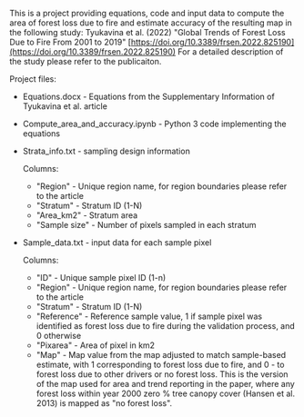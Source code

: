 This is a project providing equations, code and input data to compute the area of forest loss due to fire and estimate accuracy of the resulting map in the following study: Tyukavina et al. (2022) "Global Trends of Forest Loss Due to Fire From 2001 to 2019" [https://doi.org/10.3389/frsen.2022.825190](https://doi.org/10.3389/frsen.2022.825190) For a detailed description of the study please refer to the publicaiton.

Project files:
* Equations.docx - Equations from the Supplementary Information of Tyukavina et al. article
* Compute_area_and_accuracy.ipynb - Python 3 code implementing the equations
* Strata_info.txt - sampling design information 

   Columns: 
   * "Region" - Unique region name, for region boundaries please refer to the article
   * "Stratum" - Stratum ID (1-N)
   * "Area_km2" - Stratum area
   * "Sample size" - Number of pixels sampled in each stratum
* Sample_data.txt - input data for each sample pixel

   Columns:
   * "ID" - Unique sample pixel ID (1-n)
   * "Region" - Unique region name, for region boundaries please refer to the article
   * "Stratum" - Stratum ID (1-N)
   * "Reference" - Reference sample value, 1 if sample pixel was identified as forest loss due to fire during the validation process, and 0 otherwise
   * "Pixarea" - Area of pixel in km2
   * "Map" - Map value from the map adjusted to match sample-based estimate, with 1 corresponding to forest loss due to fire, and 0 - to forest loss due to other drivers or no forest loss. This is the version of the map used for area and trend reporting in the paper, where any forest loss within year 2000 zero % tree canopy cover (Hansen et al. 2013) is mapped as "no forest loss".
